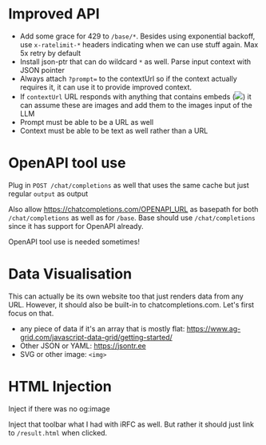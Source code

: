 # Improved API

- Add some grace for 429 to `/base/*`. Besides using exponential backoff, use `x-ratelimit-*` headers indicating when we can use stuff again. Max 5x retry by default
- Install json-ptr that can do wildcard `*` as well. Parse input context with JSON pointer
- Always attach `?prompt=` to the contextUrl so if the context actually requires it, it can use it to provide improved context.
- If `contextUrl` URL responds with anything that contains embeds (![](URL)) it can assume these are images and add them to the images input of the LLM
- Prompt must be able to be a URL as well
- Context must be able to be text as well rather than a URL

# OpenAPI tool use

Plug in `POST /chat/completions` as well that uses the same cache but just regular `output` as output

Also allow https://chatcompletions.com/OPENAPI_URL as basepath for both `/chat/completions` as well as for `/base`. Base should use `/chat/completions` since it has support for OpenAPI already.

OpenAPI tool use is needed sometimes!

# Data Visualisation

This can actually be its own website too that just renders data from any URL. However, it should also be built-in to chatcompletions.com. Let's first focus on that.

- any piece of data if it's an array that is mostly flat: https://www.ag-grid.com/javascript-data-grid/getting-started/
- Other JSON or YAML: https://jsontr.ee
- SVG or other image: `<img>`

# HTML Injection

Inject <meta property="og:image" content="https://quickog.com/image/{url}" /> if there was no og:image

Inject that toolbar what I had with iRFC as well. But rather it should just link to `/result.html` when clicked.
